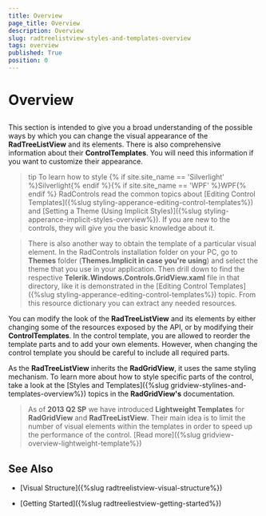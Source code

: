 ```yaml
---
title: Overview
page_title: Overview
description: Overview
slug: radtreelistview-styles-and-templates-overview
tags: overview
published: True
position: 0
---
```


# Overview



## 

This section is intended to give you a broad understanding of the possible ways by which you can change the visual appearance of the __RadTreeListView__ and its elements.  There is also comprehensive information about their __ControlTemplates__. You will need this information if you want to customize their appearance.
        

>tip To learn how to style {% if site.site_name == 'Silverlight' %}Silverlight{% endif %}{% if site.site_name == 'WPF' %}WPF{% endif %} RadControls read the common topics about [Editing Control Templates]({%slug styling-apperance-editing-control-templates%}) and [Setting a Theme (Using Implicit Styles)]({%slug styling-apperance-implicit-styles-overview%}). If you are new to the controls, they will give you the basic knowledge about it.
		

>There is also another way to obtain the template of a particular visual element. In the RadControls installation folder on your PC, go to __Themes__ folder (__Themes.Implicit in case you're using__) and select the theme that you use in your application. Then drill down to find the respective __Telerik.Windows.Controls.GridView.xaml__ file in that directory, like it is demonstrated in the [Editing Control Templates]({%slug styling-apperance-editing-control-templates%}) topic. From this resource dictionary you can extract any needed resources.
		  

You can modify the look of the __RadTreeListView__ and its elements by either changing some of the resources exposed by the API, or by modifying their __ControlTemplates__. In the control template, you are allowed to reorder the template parts and to add your own elements. However, when changing the control template you should be careful to include all required parts.
        

As the __RadTreeListView__ inherits the __RadGridView__, it uses the same styling mechanism. To learn more about how to style specific parts of the control, take a look at the [Styles and Templates]({%slug gridview-stylines-and-templates-overview%}) topics in the __RadGridView's__ documentation.
        

>As of __2013 Q2 SP__ we have introduced __Lightweight Templates__ for __RadGridView__ and __RadTreeListView__. Their main idea is to limit the number of visual elements within the templates in order to speed up the performance of the control. [Read more]({%slug gridview-overview-lightweight-template%})

## See Also

 * [Visual Structure]({%slug radtreelistview-visual-structure%})

 * [Getting Started]({%slug radtreeliestview-getting-started%})
